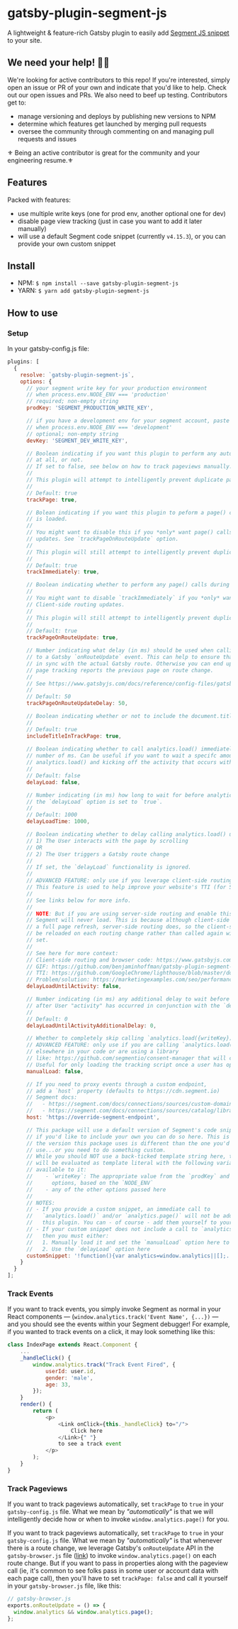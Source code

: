 # gatsby-plugin-segment-js

A lightweight & feature-rich Gatsby plugin to easily add [Segment JS snippet](https://segment.com/docs/connections/sources/catalog/libraries/website/javascript/quickstart/) to your site.

## We need your help! 🙏🏽
We're looking for active contributors to this repo!  If you're interested, simply open an issue or PR of your own and indicate that you'd like to help.  Check out our open issues and PRs.  We also need to beef up testing.  Contributors get to:
- manage versioning and deploys by publishing new versions to NPM
- determine which features get launched by merging pull requests
- oversee the community through commenting on and managing pull requests and issues

⚜️ Being an active contributor is great for the community and your engineering resume.⚜️

## Features

Packed with features:

- use multiple write keys (one for prod env, another optional one for dev)
- disable page view tracking (just in case you want to add it later manually)
- will use a default Segment code snippet (currently `v4.15.3`), or you can provide your own custom snippet

## Install

- NPM: `$ npm install --save gatsby-plugin-segment-js`
- YARN: `$ yarn add gatsby-plugin-segment-js`

## How to use

### Setup

In your gatsby-config.js file:

```javascript
plugins: [
  {
    resolve: `gatsby-plugin-segment-js`,
    options: {
      // your segment write key for your production environment
      // when process.env.NODE_ENV === 'production'
      // required; non-empty string
      prodKey: 'SEGMENT_PRODUCTION_WRITE_KEY',

      // if you have a development env for your segment account, paste that key here
      // when process.env.NODE_ENV === 'development'
      // optional; non-empty string
      devKey: 'SEGMENT_DEV_WRITE_KEY',

      // Boolean indicating if you want this plugin to perform any automated analytics.page() calls
      // at all, or not.
      // If set to false, see below on how to track pageviews manually.
      // 
      // This plugin will attempt to intelligently prevent duplicate page() calls.
      // 
      // Default: true
      trackPage: true,

      // Bolean indicating if you want this plugin to peform a page() call immediately once the snippet
      // is loaded.
      // 
      // You might want to disable this if you *only* want page() calls to occur upon Client-side routing
      // updates. See `trackPageOnRouteUpdate` option.
      // 
      // This plugin will still attempt to intelligently prevent duplicate page() calls.
      // 
      // Default: true
      trackImmediately: true,

      // Boolean indicating whether to perform any page() calls during Client-side routing updates.
      // 
      // You might want to disable `trackImmediately` if you *only* want page() calls to occur upon
      // Client-side routing updates.
      // 
      // This plugin will still attempt to intelligently prevent duplicate page() calls.
      // 
      // Default: true
      trackPageOnRouteUpdate: true,

      // Number indicating what delay (in ms) should be used when calling analytics.page() in response
      // to a Gatsby `onRouteUpdate` event. This can help to ensure that the segment route tracking is 
      // in sync with the actual Gatsby route. Otherwise you can end up in a state where the Segment
      // page tracking reports the previous page on route change.
      // 
      // See https://www.gatsbyjs.com/docs/reference/config-files/gatsby-browser/ for more information.
      // 
      // Default: 50
      trackPageOnRouteUpdateDelay: 50,

      // Boolean indicating whether or not to include the document.title in the analytics.page() calls
      // 
      // Default: true
      includeTitleInTrackPage: true,
      
      // Boolean indicating whether to call analytics.load() immediately, or to delay it by a specified
      // number of ms. Can be useful if you want to wait a specifc amount of time before calling
      // analytics.load() and kicking off the activity that occurs with that call.
      // 
      // Default: false
      delayLoad: false,

      // Number indicating (in ms) how long to wait for before analytics.load() will be called if
      // the `delayLoad` option is set to `true`.
      // 
      // Default: 1000
      delayLoadTime: 1000,

      // Boolean indicating whether to delay calling analytics.load() until either:
      // 1) The User interacts with the page by scrolling
      // OR
      // 2) The User triggers a Gatsby route change
      // 
      // If set, the `delayLoad` functionality is ignored.
      // 
      // ADVANCED FEATURE: only use if you leverage client-side routing (ie, Gatsby <Link>)
      // This feature is used to help improve your website's TTI (for SEO, UX, etc).
      // 
      // See links below for more info.
      // 
      // NOTE: But if you are using server-side routing and enable this feature,
      // Segment will never load. This is because although client-side routing does not do
      // a full page refresh, server-side routing does, so the client-side code will
      // be reloaded on each routing change rather than called again with the `prevLocation`
      // set.
      // 
      // See here for more context:
      // Client-side routing and browser code: https://www.gatsbyjs.com/docs/reference/config-files/gatsby-browser/
      // GIF: https://github.com/benjaminhoffman/gatsby-plugin-segment-js/pull/19#issuecomment-559569483
      // TTI: https://github.com/GoogleChrome/lighthouse/blob/master/docs/scoring.md#performance
      // Problem/solution: https://marketingexamples.com/seo/performance
      delayLoadUntilActivity: false,

      // Number indicating (in ms) any additional delay to wait before calling analytics.load()
      // after User "activity" has occurred in conjunction with the `delayLoadUntilActivity` option.
      // 
      // Default: 0
      delayLoadUntilActivityAdditionalDelay: 0,

      // Whether to completely skip calling `analytics.load({writeKey})`.
      // ADVANCED FEATURE: only use if you are calling `analytics.load({writeKey})` manually
      // elsewhere in your code or are using a library
      // like: https://github.com/segmentio/consent-manager that will call it for you.
      // Useful for only loading the tracking script once a user has opted in to being tracked, for example.
      manualLoad: false,

      // If you need to proxy events through a custom endpoint,
      // add a `host` property (defaults to https://cdn.segment.io)
      // Segment docs:
      //   - https://segment.com/docs/connections/sources/custom-domains
      //   - https://segment.com/docs/connections/sources/catalog/libraries/website/javascript/#proxy
      host: 'https://override-segment-endpoint',

      // This package will use a default version of Segment's code snippet, but
      // if you'd like to include your own you can do so here. This is useful if
      // the version this package uses is different than the one you'd like to
      // use...or you need to do something custom.
      // While you should NOT use a back-ticked template string here, the string
      // will be evaluated as template literal with the following variables
      // available to it:
      //    - `writeKey`: The appropriate value from the `prodKey` and `devKey`
      //      options, based on the `NODE_ENV`
      //    - any of the other options passed here
      // 
      // NOTES: 
      // - If you provide a custom snippet, an immediate call to
      //   `analytics.load()` and/or `analytics.page()` will not be added by
      //   this plugin. You can - of course - add them yourself to your snippet.
      // - If your custom snippet does not include a call to `analytics.load()`
      //   then you must either:
      //   1. Manually load it and set the `manualLoad` option here to `true`
      //   2. Use the `delayLoad` option here
      customSnippet: '!function(){var analytics=window.analytics||[];...;analytics.load("${writeKey}");analytics.page();}}();'
    }
  }
];
```

### Track Events

If you want to track events, you simply invoke Segment as normal in your React components — (`window.analytics.track('Event Name', {...})` — and you should see the events within your Segment debugger! For example, if you wanted to track events on a click, it may look something like this:

```javascript
class IndexPage extends React.Component {
    ...
    _handleClick() {
        window.analytics.track("Track Event Fired", {
            userId: user.id,
            gender: 'male',
            age: 33,
        });
    }
    render() {
        return (
            <p>
                <Link onClick={this._handleClick} to="/">
                    Click here
                </Link>{" "}
                to see a track event
            </p>
        );
    }
}
```

### Track Pageviews

If you want to track pageviews automatically, set `trackPage` to `true` in your `gatsby-config.js` file. What we mean by _"automatically"_ is that we will intelligently decide how or when to invoke `window.analytics.page()` for you.



If you want to track pageviews automatically, set `trackPage` to `true` in your `gatsby-config.js` file. What we mean by _"automatically"_ is that whenever there is a route change, we leverage Gatsby's `onRouteUpdate` API in the `gatsby-browser.js` file ([link](https://www.gatsbyjs.org/docs/browser-apis/#onRouteUpdate)) to invoke `window.analytics.page()` on each route change. But if you want to pass in properties along with the pageview call (ie, it's common to see folks pass in some user or account data with each page call), then you'll have to set `trackPage: false` and call it yourself in your `gatsby-browser.js` file, like this:

```javascript
// gatsby-browser.js
exports.onRouteUpdate = () => {
  window.analytics && window.analytics.page();
};
```
